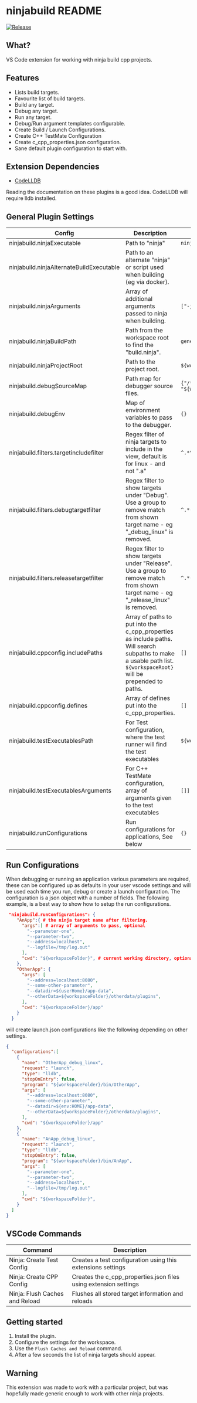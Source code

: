 # ninjabuild README

[![Release](https://github.com/mwinters-stuff/vscode-ninja-extension/actions/workflows/release.yaml/badge.svg)](https://github.com/mwinters-stuff/vscode-ninja-extension/actions/workflows/release.yaml)

## What?

VS Code extension for working with ninja build cpp projects.

## Features

* Lists build targets.
* Favourite list of build targets.
* Build any target.
* Debug any target.
* Run any target.
* Debug/Run argument templates configurable.
* Create Build / Launch Configurations.
* Create C++ TestMate Configuration
* Create c_cpp_properties.json configuration.
* Sane default plugin configuration to start with.

## Extension Dependencies

* [CodeLLDB](https://marketplace.visualstudio.com/items?itemName=vadimcn.vscode-lldb)

Reading the documentation on these plugins is a good idea.
CodeLLDB will require lldb installed.

## General Plugin Settings

| Config | Description | Default |
|---|---|---|
|ninjabuild.ninjaExecutable|Path to "ninja"|```ninja```|
|ninjabuild.ninjaAlternateBuildExecutable|Path to an alternate "ninja" or script used when building (eg via docker).||
|ninjabuild.ninjaArguments|Array of additional arguments passed to ninja when building.|```["-j","10"]```|
|ninjabuild.ninjaBuildPath|Path from the workspace root to find the "build.ninja".|```generated```|
|ninjabuild.ninjaProjectRoot|Path to the project root.|```${workspaceFolder}```|
|ninjabuild.debugSourceMap|Path map for debugger source files.|```{"/tmp/": "${workspaceRoot}"}```|
|ninjabuild.debugEnv|Map of environment variables to pass to the debugger.|```{}```|
|ninjabuild.filters.targetincludefilter|Regex filter of ninja targets to include in the view, default is for linux - and not ".a"|```^.*\/linux\/.*[^\\.a]$```|
|ninjabuild.filters.debugtargetfilter|Regex filter to show targets under "Debug". Use a group to remove match from shown target name - eg "_debug_linux" is removed.|```^.*(_debug_linux)$```|
|ninjabuild.filters.releasetargetfilter|Regex filter to show targets under "Release". Use a group to remove match from shown target name - eg "_release_linux" is removed.|```^.*(_release_linux)$```|
|ninjabuild.cppconfig.includePaths|Array of paths to put into the c_cpp_properties as include paths. Will search subpaths to make a usable path list. ```${workspaceRoot}``` will be prepended to paths.| ```[]``` |
|ninjabuild.cppconfig.defines|Array of defines put into the c_cpp_properties.| ```[]``` |
|ninjabuild.testExecutablesPath|For Test configuration, where the test runner will find the test executables|```${workspaceFolder}/tests/```|
|ninjabuild.testExecutablesArguments|For C++ TestMate configuration, array of arguments given to the test executables|```[]]```
|ninjabuild.runConfigurations|Run configurations for applications, See below|```{}```|

## Run Configurations

When debugging or running an application various parameters are required, these can be configured up as defaults in your user vscode settings and will be used
each time you run, debug or create a launch configuration. The configuration is a json object with a number of fields.
The following example, is a best way to show how to setup the run configurations.

```json
 "ninjabuild.runConfigurations": {
    "AnApp":{ # the ninja target name after filtering.
      "args":[ # array of arguments to pass, optional
        "--parameter-one",
        "--parameter-two",
        "--address=localhost",
        "--logfile=/tmp/log.out"
      ],
      "cwd": "${workspaceFolder}", # current working directory, optional
    }, 
    "OtherApp": {
      "args": [
        "--address=localhost:8080",
        "--some-other-parameter",
        "--datadir=${userHome}/app-data",
        "--otherData=${workspaceFolder}/otherdata/plugins",
      ],
      "cwd": "${workspaceFolder}/app"
    }
  }
```

will create launch.json configurations like the following depending on other settings.

```json
{
  "configurations":[
    {
      "name": "OtherApp_debug_linux",
      "request": "launch",
      "type": "lldb",
      "stopOnEntry": false,
      "program": "${workspaceFolder}/bin/OtherApp",
      "args": [
        "--address=localhost:8080",
        "--some-other-parameter",
        "--datadir=${env:HOME}/app-data",
        "--otherData=${workspaceFolder}/otherdata/plugins",
      ],
      "cwd": "${workspaceFolder}/app"
    },
    {
      "name": "AnApp_debug_linux",
      "request": "launch",
      "type": "lldb",
      "stopOnEntry": false,
      "program": "${workspaceFolder}/bin/AnApp",
      "args": [
        "--parameter-one",
        "--parameter-two",
        "--address=localhost",
        "--logfile=/tmp/log.out"
      ],
      "cwd": "${workspaceFolder}",
    }
  ]
}
```

## VSCode Commands

|Command|Description|
|---|---|
|Ninja: Create Test Config|Creates a test configuration using this extensions settings|
|Ninja: Create CPP Config|Creates the c_cpp_properties.json files using extension settings|
|Ninja: Flush Caches and Reload|Flushes all stored target information and reloads|

## Getting started

1. Install the plugin.
2. Configure the settings for the workspace.
3. Use the `Flush Caches and Reload` command.
4. After a few seconds the list of ninja targets should appear.

## Warning

This extension was made to work with a particular project, but was hopefully made generic enough
to work with other ninja projects.
